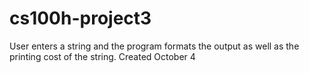 # cs100h-project3
User enters a string and the program formats the output as well as the printing cost of the string.
Created October 4
